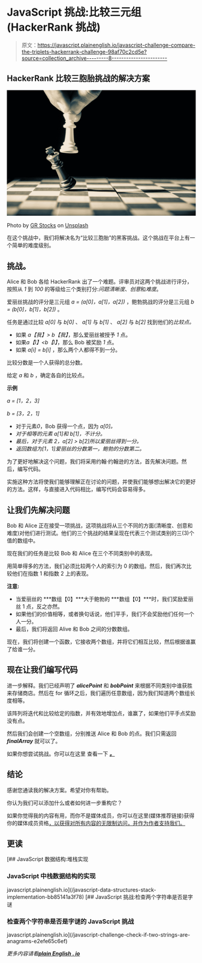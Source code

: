 # JavaScript 挑战:比较三元组(HackerRank 挑战)

> 原文：<https://javascript.plainenglish.io/javascript-challenge-compare-the-triplets-hackerrank-challenge-98af70c2cd5e?source=collection_archive---------8----------------------->

## HackerRank 比较三胞胎挑战的解决方案

![](img/dd6af8df21cd537b89f088dfa73db20e.png)

Photo by [GR Stocks](https://unsplash.com/@grstocks?utm_source=medium&utm_medium=referral) on [Unsplash](https://unsplash.com?utm_source=medium&utm_medium=referral)

在这个挑战中，我们将解决名为“比较三胞胎”的黑客挑战。这个挑战在平台上有一个简单的难度级别。

## **挑战。**

Alice 和 Bob 各给 HackerRank 出了一个难题。评审员对这两个挑战进行评分，按照从 *1* 到 *100* 的等级给三个类别打分:*问题清晰度*、*创意*和*难度*。

爱丽丝挑战的评分是三元组 *a = (a[0]，a[1]，a[2])* ，鲍勃挑战的评分是三元组 *b = (b[0]，b[1]，b[2])* 。

任务是通过比较 *a[0]* 与 *b[0]* 、 *a[1]* 与 *b[1]* 、 *a[2]* 与 *b[2]* 找到他们的*比较点。*

*   如果 *a【我】> b【我】*，那么爱丽丝被授予 *1* 点。
*   如果*a【I】<b【I】*，那么 Bob 被奖励 *1* 点。
*   如果 *a[i] = b[i]* ，那么两个人都得不到一分。

比较分数是一个人获得的总分数。

给定 *a* 和 *b* ，确定各自的比较点。

**示例**

*a = [1，2，3]*

*b = [3，2，1]*

*   对于元素*0*，Bob 获得一个点，因为 *a[0]。*
*   *对于相等的元素 a[1]和 b[1]，不计分。*
*   *最后，对于元素 2，a[2] > b[2]所以爱丽丝得到一分。*
*   *返回数组为[1，1]爱丽丝的分数第一，鲍勃的分数第二。*

为了更好地解决这个问题，我们将采用约翰·约翰逊的方法，首先解决问题。然后，编写代码。

实施这种方法将使我们能够理解正在讨论的问题，并使我们能够想出解决它的更好的方法。这样，与直接进入代码相比，编写代码会容易得多。

## **让我们先解决问题**

Bob 和 Alice 正在接受一项挑战，这项挑战将从三个不同的方面(清晰度、创意和难度)对他们进行测试。他们的三个挑战的结果呈现在代表三个测试类别的三(3)个值的数组中。

现在我们的任务是比较 Bob 和 Alice 在三个不同类别中的表现。

用简单得多的方法，我们必须比较两个人的索引为 0 的数组。然后，我们再次比较他们在指数 1 和指数 2 上的表现。

**注意:**

*   当爱丽丝的 ***数组【0】***大于鲍勃的 ***数组【0】***时，我们奖励爱丽丝 1 点，反之亦然。
*   如果他们的价值相等，或者换句话说，他们平手，我们不会奖励他们任何一个人一分。
*   最后，我们将返回 Alive 和 Bob 之间的分数数组。

现在，我们将创建一个函数，它接收两个数组，并将它们相互比较，然后根据谁赢了给谁一分。

## **现在让我们编写代码**

进一步解释。我们已经声明了 ***alicePoint*** 和 ***bobPoint*** 来根据不同类别中谁获胜来存储商店。然后在 for 循环之后，我们遍历任意数组，因为我们知道两个数组长度相等。

该阵列将迭代和比较给定的指数，并有效地增加点，谁赢了，如果他们平手点奖励没有点。

然后我们会创建一个空数组，分别推送 Alice 和 Bob 的点。我们只需返回 ***finalArray*** 就可以了。

如果你想尝试挑战。你可以在这里 查看一下 [***。***](https://www.hackerrank.com/challenges/compare-the-triplets/problem)

## **结论**

感谢您通读我的解决方案。希望对你有帮助。

你认为我们可以添加什么或者如何进一步重构它？

如果你觉得我的内容有用，而你不是媒体成员，你可以在这里(媒体推荐链接)获得你的媒体成员资格[，以获得对所有内容的无限制访问，并作为作者支持我们。](https://amjohnphilip.medium.com/membership)

## **更读**

[](/javascript-data-structures-stack-implementation-bb85141a3f78) [## JavaScript 数据结构:堆栈实现

### JavaScript 中栈数据结构的实现

javascript.plainenglish.io](/javascript-data-structures-stack-implementation-bb85141a3f78) [](/javascript-challenge-check-if-two-strings-are-anagrams-e2efe65c6ef) [## JavaScript 挑战:检查两个字符串是否是字谜

### 检查两个字符串是否是字谜的 JavaScript 挑战

javascript.plainenglish.io](/javascript-challenge-check-if-two-strings-are-anagrams-e2efe65c6ef) 

*更多内容请看*[***plain English . io***](http://plainenglish.io/)